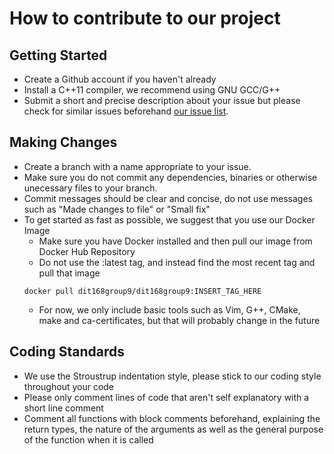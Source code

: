 How to contribute to our project
================================

## Getting Started
- Create a Github account if you haven't already
- Install a C++11 compiler, we recommend using GNU GCC/G++
- Submit a short and precise description about your issue but please check for similar issues beforehand [our issue list](https://github.com/DIT168Group9/DIT168Group9/issues).

## Making Changes
* Create a branch with a name appropriate to your issue.
* Make sure you do not commit any dependencies, binaries or otherwise unecessary files to your branch.
* Commit messages should be clear and concise, do not use messages such as "Made changes to file" or "Small fix"
* To get started as fast as possible, we suggest that you use our Docker Image
  * Make sure you have Docker installed and then pull our image from Docker Hub Repository
  * Do not use the :latest tag, and instead find the most recent tag and pull that image
  ```
  docker pull dit168group9/dit168group9:INSERT_TAG_HERE
  ```
  * For now, we only include basic tools such as Vim, G++, CMake, make and ca-certificates, but that will probably change in the future

## Coding Standards
* We use the Stroustrup indentation style, please stick to our coding style throughout your code
* Please only comment lines of code that aren't self explanatory with a short line comment
* Comment all functions with block comments beforehand, explaining the return types, the nature of the arguments as well as the general purpose of the function when it is called
